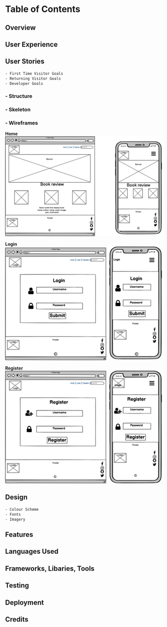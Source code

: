 # Table of Contents
## Overview

## User Experience

## User Stories

    - First Time Visitor Goals
    - Returning Visitor Goals
    - Developer Goals

### - Structure

### - Skeleton

### - Wireframes

**Home**
![Home](assets/Wireframes/Home.png)

**Login**
![Login](assets/Wireframes/Login.png)

**Register**
![Register](assets/Wireframes/Register.png)

## Design

    - Colour Scheme
    - Fonts
    - Imagery

## Features

## Languages Used

## Frameworks, Libaries, Tools

## Testing

## Deployment


## Credits